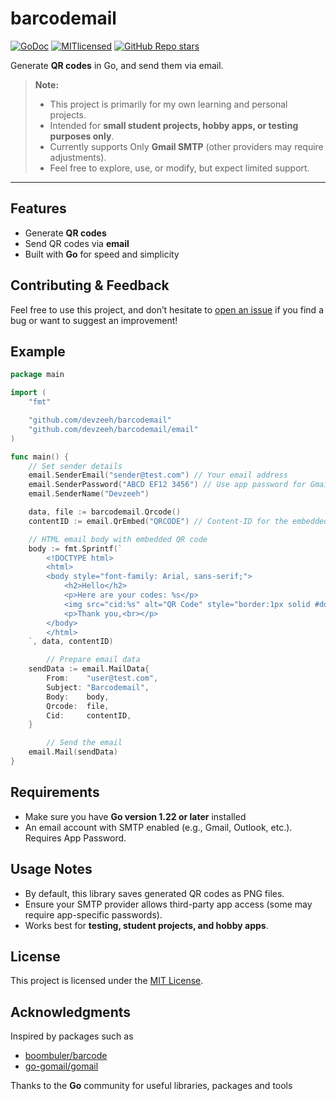 # barcodemail
[![GoDoc](https://godoc.org/github.com/devzeeh/barcodemail?status.svg)](https://pkg.go.dev/github.com/devzeeh/barcodemail)
[![MITlicensed](https://img.shields.io/badge/License-MIT-blue.svg)](https://raw.githubusercontent.com/devzeeh/barcodemail/main/LICENSE)
[![GitHub Repo stars](https://img.shields.io/github/stars/devzeeh/barcodemail?style=social&label=Stars)](https://github.com/devzeeh/barcodemail/stargazers)

Generate **QR codes** in Go, and send them via email.

> **Note:**  
> - This project is primarily for my own learning and personal projects.  
> - Intended for **small student projects, hobby apps, or testing purposes only**.  
> - Currently supports Only **Gmail SMTP** (other providers may require adjustments).  
> - Feel free to explore, use, or modify, but expect limited support.

---

## Features  
- Generate **QR codes**  
- Send QR codes via **email**  
- Built with **Go** for speed and simplicity

## Contributing & Feedback
Feel free to use this project, and don’t hesitate to [open an issue](https://github.com/devzeeh/barcodemail/issues) if you find a bug or want to suggest an improvement!

## Example
```go
package main

import (
	"fmt"

	"github.com/devzeeh/barcodemail"
	"github.com/devzeeh/barcodemail/email"
)

func main() {
	// Set sender details
	email.SenderEmail("sender@test.com") // Your email address
	email.SenderPassword("ABCD EF12 3456") // Use app password for Gmail
	email.SenderName("Devzeeh")

	data, file := barcodemail.Qrcode()
	contentID := email.QrEmbed("QRCODE") // Content-ID for the embedded image

	// HTML email body with embedded QR code
	body := fmt.Sprintf(`
		<!DOCTYPE html>
		<html>
		<body style="font-family: Arial, sans-serif;">
			<h2>Hello</h2>
			<p>Here are your codes: %s</p>
			<img src="cid:%s" alt="QR Code" style="border:1px solid #ddd; padding:5px;">
			<p>Thank you,<br></p>
		</body>
		</html>
	`, data, contentID)

        // Prepare email data
	sendData := email.MailData{
		From: 	 "user@test.com",
		Subject: "Barcodemail",
		Body:    body,
		Qrcode:  file,
		Cid:     contentID,
	}

        // Send the email
	email.Mail(sendData)
}
```

## Requirements
- Make sure you have **Go version 1.22 or later** installed
- An email account with SMTP enabled (e.g., Gmail, Outlook, etc.). Requires App Password. 

## Usage Notes
- By default, this library saves generated QR codes as PNG files.
- Ensure your SMTP provider allows third-party app access (some may require app-specific passwords).
- Works best for **testing, student projects, and hobby apps**.

## License
This project is licensed under the [MIT License](https://github.com/devzeeh/barcodemail/blob/main/LICENSE).

## Acknowledgments
Inspired by packages such as
- [boombuler/barcode](https://github.com/boombuler/barcode)
- [go-gomail/gomail](https://github.com/go-gomail/gomail)
  
Thanks to the **Go** community for useful libraries, packages and tools
